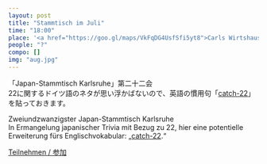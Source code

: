 ```yaml
---
layout: post
title: "Stammtisch im Juli"
time: "18:00"
place: '<a href="https://goo.gl/maps/VkFqDG4UsfSfi5yt8">Carls Wirtshaus</a>'
people: "?"
compo: []
img: "aug.jpg"
---
```



「Japan-Stammtisch Karlsruhe」第二十二会  
22に関するドイツ語のネタが思い浮かばないので、英語の慣用句「[catch-22](https://ja.wikipedia.org/wiki/%E3%82%AD%E3%83%A3%E3%83%83%E3%83%81%3D22#%E8%A8%80%E8%91%89%E3%81%A8%E3%81%97%E3%81%A6%E3%81%AE%E3%82%AD%E3%83%A3%E3%83%83%E3%83%81=22)」を貼っておきます。

Zweiundzwanzigster Japan-Stammtisch Karlsruhe  
In Ermangelung japanischer Trivia mit Bezug zu 22, hier eine potentielle Erweiterung fürs Englischvokabular: „[catch-22](https://de.wikipedia.org/wiki/Catch-22_(Dilemma)).“

[Teilnehmen / 参加](https://nuudel.digitalcourage.de/zHFKTgZyvErPLjFf)
